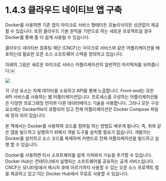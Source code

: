 # 1.4.3 클라우드 네이티브 앱 구축

Docker를 사용하면 기존 앱이 마이크로 서비스 형태이든 모놀리식이든 상관없이 제공할 수 있습니다. 또한 클라우드 기본 원칙을 기반으로 하는 새로운 프로젝트일 경우 Docker를 통해 좀 더 쉽게 사용될 수 있습니다.

클라우드 네이티브 컴퓨팅 재단 \(CNCF\)는 마이크로 서비스와 같은 어플리케이션을 배포하는데 필요한 오픈 소스 소프트웨어 스택을 정의하고 있습니다.

아래의 그림은 새로운 마이크로 서비스 어플리케이션의 일반적인 아키텍처를 보여줍니다.￼

![](https://lh3.googleusercontent.com/3lpJ6YEcOmLaH3bCfOJ0_93nHBIbGEv_JSm0XGhDw07K1gLxhPC3wo5y9EnmzMdh2k3dxy3_AfQAii9cQ8Fesw1ASqbCxs-J8ee7pHfR8us_P3MUlQtayNV6DbkA_t3qQjhKVQJI)

각 구성 요소는 자체 데이터를 소유하고 API를 통해 노출합니다. Front-end는 모든 API 서비스를 사용하는 웹 어플리케이션입니다. 프로세스를 구성하는 어플리케이션들은 다양한 프로그래밍 언어와 다른 데이터베이스 기술을 사용합니다. 그러나 모든 구성 요소에는 Dockerfile이 포함되어 있고 전체 어플리케이션은 Docker Compose 파일에 정의 되어 있습니다.

본 책에서는 Docker를 사용하여 코드를 컴파일 하는 방법도 배우게 됩니다. 즉, 위와 같은 앱을 빌드하고 실행하기 위해서 개발 도구를 설치할 필요가 없습니다. 개발자는 Docker를 설치하고 소스 코드를 복제하며 커맨드로 전체 어플리케이션을 빌드하고 실행 할 수 있습니다.

Docker를 사용하면 타사 소프트웨어를 쉽게 가져와서 기능을 추가할 수 있습니다. Docker Hub는 컨테이너에서 실행되는 소프트웨어를 공유하는 공개 서비스입니다. CNCF는 모니터링에서 메시지 큐에 이르기까지 사용할 수 있는 오픈 소스 프로젝트 맵을 제공하고 있고 이는 Docker Hub에서 무료로 사용할 수 있습니다.

